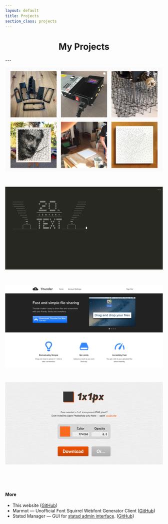 ```yaml
---
layout: default
title: Projects
section_class: projects
---
```


<center>
<h1>My Projects</h1>
</center>
---

[ ![string.art.bird instagram](/assets/images/projects-string-art-bird.jpg) ](https://www.instagram.com/string.art.bird/)

&nbsp;

[ ![Devtools Terminal](/assets/images/projects-terminal.png) ](/2013/09/12/devtools-terminal.html)

&nbsp;

![Thunder App](/assets/images/projects-thunder.png)

&nbsp;

[ ![1x1px](/assets/images/projects-1x1px.png) ](http://1x1px.me/)

<div style="height:50px;">&nbsp;</div>

#### More

* This website ([GitHub](https://github.com/petethepig/petethepig.github.io))
* Marmot — Unofficial Font Squirrel Webfont Generator Client ([GitHub](https://github.com/petethepig/marmot))
* Statsd Manager — GUI for [statsd admin interface](https://github.com/etsy/statsd/blob/master/docs/admin_interface.md). ([GitHub](https://github.com/petethepig/statsd-manager))
